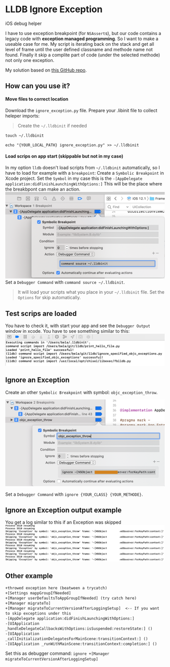 # LLDB Ignore Exception

iOS debug helper

I have to use exception breakpoint (for `NSAssert`s), but our code contains a legacy code with **exception managed programming**. 
So I want to make a useable case for me.
My script is iterating back on the stack and get all level of frame until the user defined classname and methode name not found. Finally it skip a complite part of code (under the selected methode) not only one exception.

My solution based on [this GitHub repo](https://gist.github.com/chendo/6759305).

## How can you use it?

#### Move files to correct location

Download the `ignore_exception.py` file.
Prepare your .libinit file to collect heleper imports:
> Create the `~/.lldbinit` if needed
```
touch ~/.lldbinit
```
```
echo "{YOUR_LOCAL_PATH} ignore_exception.py" >> ~/.lldbinit
```

#### Load scrips on app start (skippable but not in my case)

In my option `lldb` doesn't load scripts from `~/.lldbinit` automatically, so I have to load for example with a `breakpoint`:
Create a `Symbolic Breakpoint` in Xcode project.
Set the `Symbol` in my case this is the `-[AppDelegate application:didFinishLaunchingWithOptions:]`
This will be the place where the breakbpont can make an action.
![1](Images/1.png)
Set a `Debugger Command` with `command source ~/.lldbinit`.
> It will load your scripts what you place in your `~/.lldbinit` file.
Set the `Options` for skip automatically.

## Test scrips are loaded
You have to check it, with start your app and see the `Debugger Output` window in xcode.
You have to see something similar to this:
![2](Images/2.png)

## Ignore an Exception
Create an other `Symbolic Breakpoint` with symbol: `objc_exception_throw`.

![3](Images/3.png)

Set a `Debugger Command` with `ignore {YOUR_CLASS} {YOUR_METHODE}`.

## Ignore an Exception output example 
You get a log similar to this if an Exception was skipped
![4](Images/4.png)


## Other example
```
+throwed exception here (beatween a trycatch)
+[Settings mappGroupIfNeeded]
+[Manager userDefaultsToAppGroupIfNeeded] (try catch here)
+[Manager migrateTo]
+[Manager migrateToCurrentVersionAfterLoggingSetup]  <-- If you want to skip exceptions under this
-[AppDelegate application:didFinishLaunchingWithOptions:]
-[UIApplication _handleDelegateCallbacksWithOptions:isSuspended:restoreState:] ()
-[UIApplication _callInitializationDelegatesForMainScene:transitionContext:] ()
-[UIApplication _runWithMainScene:transitionContext:completion:] ()
```
Set this as debugger command: `ignore +[Manager migrateToCurrentVersionAfterLoggingSetup]` 
